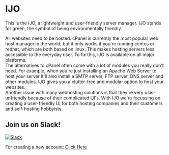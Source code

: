 # IJO
This is the IJO, a lightweight and user-friendly server manager. IJO stands for green, the symbol of being environmentally friendly.

All websites need to be hosted. cPanel is currently the most popular web host manager in the world, but it only works if you're running centos or redhat, which are both  based on linux. This makes hosting servers less accessible to the everyday user. To fix this, IJO is available on all major platforms.<br>
The alternatives to cPanel often come with a lot of modules you really don't need. For example, when you're just installing an Apache Web Server to host your server it'll also install a SMTP server, FTP server, DNS server and other modules. IJO gives you a clutter-free and modular option to host your websites.<br>
Another issue with many webhosting solutions is that they're very user-unfriendly because of their complicated UI's. With IJO we're focussing on creating a user-friendly UI for both hosting companies and their customers and self-hosting hobbyists.

## Join us on Slack!

[![Slack](https://p9.zdassets.com/hc/theme_assets/138842/200037786/logo.png)](https://ijo-sm.slack.com)

For creating a new account: [Click Here](https://join.slack.com/t/ijo-sm/shared_invite/enQtNDE2MTc0MjIxNTU4LWI2MzlkODM2MThlMDY5YWU3MjBjMzRiNDVkYjM1NjgwNWQyZDA4ZDViNGVhM2Y2NmUzNjQ2OTU5NTRhMzExNmI)
